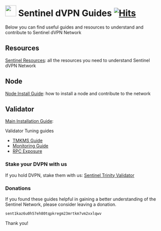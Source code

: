 # <img src="https://user-images.githubusercontent.com/114076168/191721379-88f4b6ca-6463-4458-aab4-73d29d1bc7a0.jpg" width="35" height="35"> Sentinel dVPN Guides [![Hits](https://hits.seeyoufarm.com/api/count/incr/badge.svg?url=https%3A%2F%2Fgithub.com%2Fp4privacy%2Fsentinel_resources&count_bg=%230000ff&title_bg=%23555555&icon=&icon_color=%23E7E7E7&title=hits&edge_flat=false)](https://hits.seeyoufarm.com)

Below you can find useful guides and resources to understand and contribute to Sentinel dVPN Network

## Resources

[Sentinel Resources](https://trinityprivacy.gitbook.io/sentinel-resources/): all the resources you need to understand Sentinel dVPN Network

## Node

[Node Install Guide](https://trinityprivacy.gitbook.io/sentinel-dvpn-node-guide/): how to install a node and contribute to the network

## Validator

[Main Installation Guide](https://trinityprivacy.gitbook.io/sentinel-validator-install-guide/): 

Validator Tuning guides

- [TMKMS Guide](https://trinityprivacy.gitbook.io/tmkms-guide-for-sentinel-validator/)
- [Monitoring Guide](https://trinityprivacy.gitbook.io/validator-monitoring-setup-guide/)
- [RPC Exposure](https://trinityprivacy.gitbook.io/sentinel-rpc-exposure/)

### Stake your DVPN with us

If you hold DVPN, stake them with us: [Sentinel Trinity Validator](https://www.mintscan.io/sentinel/validators/sentvaloper1mcwvu4vpvfcnxduzpelehmgga282wtc0xux7se)

### Donations

If you found these guides helpful in gaining a better understanding of the Sentinel Network, please consider leaving a donation.

```diff
sent1kaz6u0h57eh80tqpkregm23mrtkm7vm2xxlqwv
```
Thank you!

